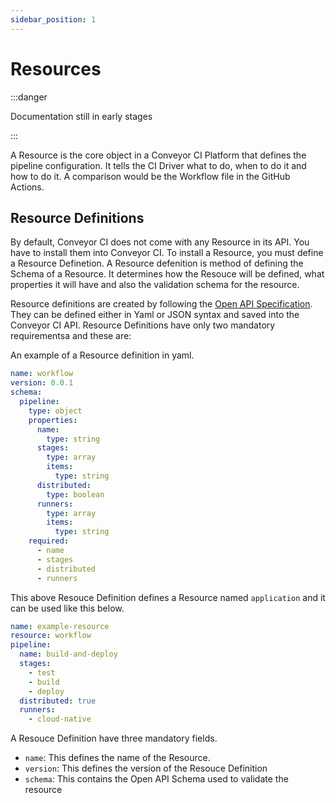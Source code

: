 ```yaml
---
sidebar_position: 1
---
```


# Resources

:::danger

Documentation still in early stages

:::


A Resource is the core object in a Conveyor CI Platform that defines the pipeline configuration. It tells the CI Driver what to do, when to do it and how to do it. A comparison would be the Workflow file in the GitHub Actions.

## Resource Definitions

By default, Conveyor CI does not come with any Resource in its API. You have to install them into Conveyor CI. To install a Resource, you must define a Resource Definetion. A Resource defenition is method of defining the Schema of a Resource. It determines how the Resouce will be defined, what properties it will have and also the validation schema for the resource.

Resource definitions are created by following the [Open API Specification](https://github.com/OAI/OpenAPI-Specification/blob/main/versions/3.0.3.md). They can be defined either in Yaml or JSON syntax and saved into the Conveyor CI API. Resource Definitions have only two mandatory requirementsa and these are:

An example of a Resource definition in yaml.

```yml
name: workflow
version: 0.0.1
schema:
  pipeline:
    type: object
    properties:
      name:
        type: string
      stages:
        type: array
        items:
          type: string
      distributed:
        type: boolean
      runners:
        type: array
        items:
          type: string
    required:
      - name
      - stages
      - distributed
      - runners
```

This above Resouce Definition defines a Resource named `application` and it can be used like this below.

```yml
name: example-resource
resource: workflow
pipeline:
  name: build-and-deploy
  stages:
    - test
    - build
    - deploy
  distributed: true
  runners:
    - cloud-native
```

A Resouce Definition have three mandatory fields.

- `name`: This defines the name of the Resource.
- `version`: This defines the version of the Resouce Definition
- `schema`: This contains the Open API Schema used to validate the resource
